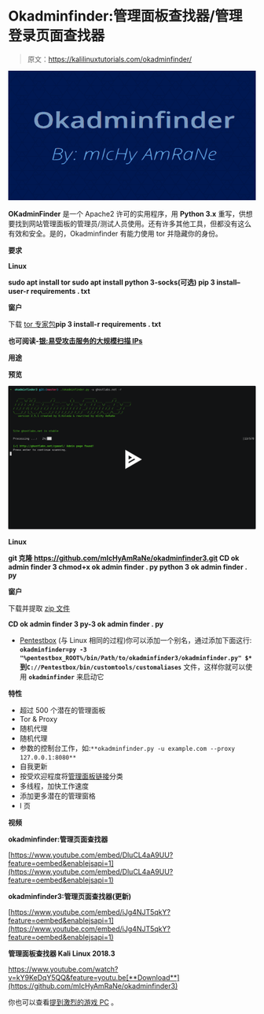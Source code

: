 # Okadminfinder:管理面板查找器/管理登录页面查找器

> 原文：<https://kalilinuxtutorials.com/okadminfinder/>

[![Okadminfinder : Admin Panel Finder / Admin Login Page Finder](img//2951e87ab4957d20dfaa8ef09b4d2d4f.png "Okadminfinder : Admin Panel Finder / Admin Login Page Finder")](https://1.bp.blogspot.com/-Aj-gKFCFe1o/XgCfbskk7OI/AAAAAAAAEGg/zcRNqdOIdOsBHOhvEb5Nsz9ebofvNNCegCLcBGAsYHQ/s1600/okadminfinder3-svg.png)

**OKadminFinder** 是一个 Apache2 许可的实用程序，用 **Python 3.x** 重写，供想要找到网站管理面板的管理员/测试人员使用。还有许多其他工具，但都没有这么有效和安全。是的，Okadminfinder 有能力使用 tor 并隐藏你的身份。

**要求**

**Linux**

**sudo apt install tor
sudo apt install python 3-socks(可选)
pip 3 install–user-r requirements . txt**

**窗户**

下载 [tor 专家包](https://dist.torproject.org/torbrowser/8.0.8/tor-win32-0.3.5.8.zip)**pip 3 install-r requirements . txt**

**也可阅读-[银:易受攻击服务的大规模扫描 IPs](https://kalilinuxtutorials.com/silver-mass-scan-ips-vulnerable-services/)**

**用途**

**预览**

[![](img//00c0f16e5e0857c1aa2389726b99dd4a.png)](https://asciinema.org/a/209959)

**Linux**

**git 克隆 https://github.com/mIcHyAmRaNe/okadminfinder3.git
CD ok admin finder 3
chmod+x ok admin finder . py
python 3 ok admin finder . py**

**窗户**

下载并提取 [zip 文件](https://github.com/mIcHyAmRaNe/okadminfinder3/archive/master.zip)

**CD ok admin finder 3
py-3 ok admin finder . py**

*   [Pentestbox](https://pentestbox.com) (与 Linux 相同的过程)你可以添加一个别名，通过添加下面这行: **`okadminfinder=py -3 "%pentestbox_ROOT%/bin/Path/to/okadminfinder3/okadminfinder.py" $*`到`C://Pentestbox/bin/customtools/customaliases`** 文件，这样你就可以使用 **`okadminfinder`** 来启动它

**特性**

*   超过 500 个潜在的管理面板
*   Tor & Proxy
*   随机代理
*   随机代理
*   参数的控制台工作，如:`**okadminfinder.py -u example.com --proxy 127.0.0.1:8080**`
*   自我更新
*   按受欢迎程度将[管理面板链接](https://github.com/mIcHyAmRaNe/okadminfinder3/blob/master/LinkFile/adminpanellinks.txt)分类
*   多线程，加快工作速度
*   添加更多潜在的管理窗格
*   l 页

**视频**

**okadminfinder:管理页面查找器**

[https://www.youtube.com/embed/DluCL4aA9UU?feature=oembed&enablejsapi=1](https://www.youtube.com/embed/DluCL4aA9UU?feature=oembed&enablejsapi=1)

**okadminfinder3:管理页面查找器(更新)**

[https://www.youtube.com/embed/iJg4NJT5qkY?feature=oembed&enablejsapi=1](https://www.youtube.com/embed/iJg4NJT5qkY?feature=oembed&enablejsapi=1)

**管理面板查找器 Kali Linux 2018.3**

https://www.youtube.com/watch?v=kY9KeDqY5QQ&feature=youtu.be[**Download**](https://github.com/mIcHyAmRaNe/okadminfinder3)

你也可以查看[提到激烈的游戏 PC](https://www.fiercepc.co.uk/gaming-pcs) 。